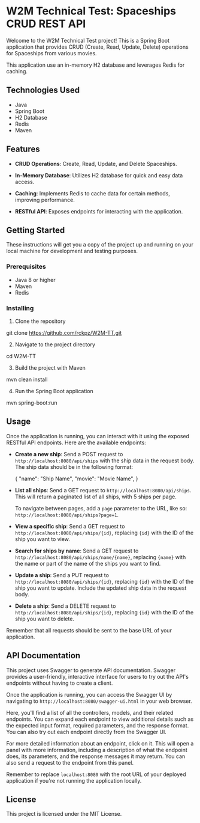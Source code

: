 # W2M Technical Test: Spaceships CRUD REST API

Welcome to the W2M Technical Test project! This is a Spring Boot application that provides CRUD (Create, Read, Update, Delete) operations for Spaceships from various movies. 

This application use an in-memory H2 database and leverages Redis for caching.

## Technologies Used

- Java
- Spring Boot
- H2 Database
- Redis
- Maven

## Features

- **CRUD Operations**: Create, Read, Update, and Delete Spaceships.
  
- **In-Memory Database**: Utilizes H2 database for quick and easy data access.
  
- **Caching**: Implements Redis to cache data for certain methods, improving performance.
  
- **RESTful API**: Exposes endpoints for interacting with the application.

## Getting Started

These instructions will get you a copy of the project up and running on your local machine for development and testing purposes.

### Prerequisites

- Java 8 or higher
- Maven
- Redis

### Installing

1. Clone the repository

  git clone https://github.com/rckpz/W2M-TT.git

2. Navigate to the project directory

  cd W2M-TT

3. Build the project with Maven

  mvn clean install

4. Run the Spring Boot application

  mvn spring-boot:run


## Usage

Once the application is running, you can interact with it using the exposed RESTful API endpoints. Here are the available endpoints:

- **Create a new ship**: Send a POST request to `http://localhost:8080/api/ships` with the ship data in the request body. The ship data should be in the following format:

  {
    "name": "Ship Name",
    "movie": "Movie Name",
  }

- **List all ships**: Send a GET request to `http://localhost:8080/api/ships`. This will return a paginated list of all ships, with 5 ships per page.

  To navigate between pages, add a `page` parameter to the URL, like so: `http://localhost:8080/api/ships?page=1`.

- **View a specific ship**: Send a GET request to `http://localhost:8080/api/ships/{id}`, replacing `{id}` with the ID of the ship you want to view.

- **Search for ships by name**: Send a GET request to `http://localhost:8080/api/ships/name/{name}`, replacing `{name}` with the name or part of the name of the ships you want to find.

- **Update a ship**: Send a PUT request to `http://localhost:8080/api/ships/{id}`, replacing `{id}` with the ID of the ship you want to update. Include the updated ship data in the request body.

- **Delete a ship**: Send a DELETE request to `http://localhost:8080/api/ships/{id}`, replacing `{id}` with the ID of the ship you want to delete.

Remember that all requests should be sent to the base URL of your application.

## API Documentation

This project uses Swagger to generate API documentation. Swagger provides a user-friendly, interactive interface for users to try out the API's endpoints without having to create a client.

Once the application is running, you can access the Swagger UI by navigating to `http://localhost:8080/swagger-ui.html` in your web browser.

Here, you'll find a list of all the controllers, models, and their related endpoints. You can expand each endpoint to view additional details such as the expected input format, required parameters, and the response format. You can also try out each endpoint directly from the Swagger UI.

For more detailed information about an endpoint, click on it. This will open a panel with more information, including a description of what the endpoint does, its parameters, and the response messages it may return. You can also send a request to the endpoint from this panel.

Remember to replace `localhost:8080` with the root URL of your deployed application if you're not running the application locally.
## License

This project is licensed under the MIT License.
